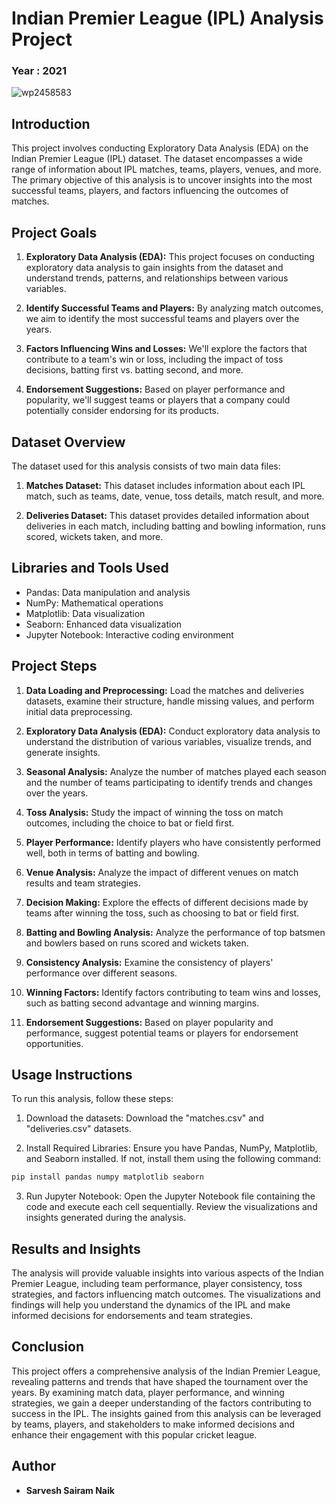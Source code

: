 # Indian Premier League (IPL) Analysis Project

### Year : 2021

![wp2458583](https://github.com/sarveshsn/Indian-Premier-League-IPL-Analysis-Task/assets/93898181/582dc4b2-dad3-4cf8-a953-87c3006872d4)



## Introduction

This project involves conducting Exploratory Data Analysis (EDA) on the Indian Premier League (IPL) dataset. The dataset encompasses a wide range of information about IPL matches, teams, players, venues, and more. The primary objective of this analysis is to uncover insights into the most successful teams, players, and factors influencing the outcomes of matches.

## Project Goals

1. **Exploratory Data Analysis (EDA):** This project focuses on conducting exploratory data analysis to gain insights from the dataset and understand trends, patterns, and relationships between various variables.

2. **Identify Successful Teams and Players:** By analyzing match outcomes, we aim to identify the most successful teams and players over the years.

3. **Factors Influencing Wins and Losses:** We'll explore the factors that contribute to a team's win or loss, including the impact of toss decisions, batting first vs. batting second, and more.

4. **Endorsement Suggestions:** Based on player performance and popularity, we'll suggest teams or players that a company could potentially consider endorsing for its products.

## Dataset Overview

The dataset used for this analysis consists of two main data files:

1. **Matches Dataset:** This dataset includes information about each IPL match, such as teams, date, venue, toss details, match result, and more.

2. **Deliveries Dataset:** This dataset provides detailed information about deliveries in each match, including batting and bowling information, runs scored, wickets taken, and more.

## Libraries and Tools Used

- Pandas: Data manipulation and analysis
- NumPy: Mathematical operations
- Matplotlib: Data visualization
- Seaborn: Enhanced data visualization
- Jupyter Notebook: Interactive coding environment

## Project Steps

1. **Data Loading and Preprocessing:** Load the matches and deliveries datasets, examine their structure, handle missing values, and perform initial data preprocessing.

2. **Exploratory Data Analysis (EDA):** Conduct exploratory data analysis to understand the distribution of various variables, visualize trends, and generate insights.

3. **Seasonal Analysis:** Analyze the number of matches played each season and the number of teams participating to identify trends and changes over the years.

4. **Toss Analysis:** Study the impact of winning the toss on match outcomes, including the choice to bat or field first.

5. **Player Performance:** Identify players who have consistently performed well, both in terms of batting and bowling.

6. **Venue Analysis:** Analyze the impact of different venues on match results and team strategies.

7. **Decision Making:** Explore the effects of different decisions made by teams after winning the toss, such as choosing to bat or field first.

8. **Batting and Bowling Analysis:** Analyze the performance of top batsmen and bowlers based on runs scored and wickets taken.

9. **Consistency Analysis:** Examine the consistency of players' performance over different seasons.

10. **Winning Factors:** Identify factors contributing to team wins and losses, such as batting second advantage and winning margins.

11. **Endorsement Suggestions:** Based on player popularity and performance, suggest potential teams or players for endorsement opportunities.

## Usage Instructions

To run this analysis, follow these steps:

1. Download the datasets: Download the "matches.csv" and "deliveries.csv" datasets.

2. Install Required Libraries: Ensure you have Pandas, NumPy, Matplotlib, and Seaborn installed. If not, install them using the following command:

```python
pip install pandas numpy matplotlib seaborn
```

3. Run Jupyter Notebook: Open the Jupyter Notebook file containing the code and execute each cell sequentially. Review the visualizations and insights generated during the analysis.

## Results and Insights

The analysis will provide valuable insights into various aspects of the Indian Premier League, including team performance, player consistency, toss strategies, and factors influencing match outcomes. The visualizations and findings will help you understand the dynamics of the IPL and make informed decisions for endorsements and team strategies.

## Conclusion

This project offers a comprehensive analysis of the Indian Premier League, revealing patterns and trends that have shaped the tournament over the years. By examining match data, player performance, and winning strategies, we gain a deeper understanding of the factors contributing to success in the IPL. The insights gained from this analysis can be leveraged by teams, players, and stakeholders to make informed decisions and enhance their engagement with this popular cricket league.

## Author 

- **Sarvesh Sairam Naik**
